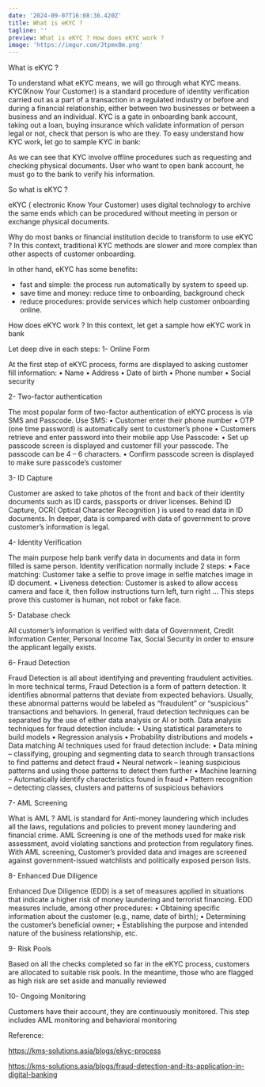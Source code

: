 ```yaml
---
date: '2024-09-07T16:08:36.420Z'
title: What is eKYC ?
tagline: ''
preview: What is eKYC ? How does eKYC work ?
image: 'https://imgur.com/Jtpmx8m.png'
---
```

What is eKYC ?

To understand what eKYC means, we will go through what KYC means. KYC(Know Your Customer) is a standard procedure of identity verification carried out as a part of a transaction in a regulated industry or before and during a financial relationship, either between two businesses or between a business and an individual.
KYC is a gate in onboarding bank account, taking out a loan, buying insurance which validate information of person legal or not, check that person is who are they.
To easy understand how KYC work, let go to sample KYC in bank:
 
As we can see that KYC involve offline procedures such as requesting and checking physical documents. User who want to open bank account, he must go to the bank to verify his information.

So what is eKYC ?
 
eKYC ( electronic Know Your Customer) uses digital technology to archive the same ends which can be procedured without meeting in person or exchange physical documents.

Why do most banks or financial institution decide to transform to use eKYC ?
In this context, traditional KYC methods are slower and more complex than other aspects of customer onboarding.

In other hand, eKYC has some benefits:
+ fast and simple: the process run automatically by system to speed up.
+ save time and money: reduce time to onboarding, background check
+ reduce procedures: provide services which help customer onboarding online.

How does eKYC work ?
In this context, Iet get a sample how eKYC work in bank
 

Let deep dive in each steps:
1-	Online Form

At the first step of eKYC process, forms are displayed to asking customer fill information:
•	Name
•	Address
•	Date of birth
•	Phone number
•	Social security

2-	Two-factor authentication

The most popular form of two-factor authentication of eKYC process is via SMS and Passcode.
Use SMS:
•	Customer enter their phone number
•	OTP (one time password) is automatically sent to customer’s phone
•	Customers retrieve and enter password into their mobile app
Use Passcode:
•	Set up passcode screen is displayed and customer fill your passcode. The passcode can be 4 – 6 characters.
•	Confirm passcode screen is displayed to make sure passcode’s customer

3-	ID Capture

Customer are asked to take photos of the front and back of their identity documents such as ID cards, passports or driver licenses.
Behind ID Capture, OCR( Optical Character Recognition ) is used to read data in ID documents. In deeper, data is compared with data of government to prove customer’s information is legal.

4-	Identity Verification

The main purpose help bank verify data in documents and data in form filled is same person.
Identity verification normally include 2 steps:
•	Face matching: Customer take a selfie to prove image in selfie matches image in ID document.
•	Liveness detection: Customer is asked to allow access camera and face it, then follow instructions turn left, turn right … This steps prove this customer is human, not robot or fake face.

5-	Database check

All customer’s information is verified with data of Government, Credit Information Center, Personal Income Tax, Social Security in order to ensure the applicant legally exists.

6-	Fraud Detection

Fraud Detection is all about identifying and preventing fraudulent activities.
In more technical terms, Fraud Detection is a form of pattern detection. It identifies abnormal patterns that deviate from expected behaviors. Usually, these abnormal patterns would be labeled as “fraudulent” or “suspicious” transactions and behaviors.
In general, fraud detection techniques can be separated by the use of either data analysis or AI or both.
Data analysis techniques for fraud detection include:
•	Using statistical parameters to build models
•	Regression analysis
•	Probability distributions and models
•	Data matching
AI techniques used for fraud detection include:
•	Data mining – classifying, grouping and segmenting data to search through transactions to find patterns and detect fraud
•	Neural network – leaning suspicious patterns and using those patterns to detect them further
•	Machine learning – Automatically identify characteristics found in fraud
•	Pattern recognition – detecting classes, clusters and patterns of suspicious behaviors

7-	AML Screening

What is AML ?
AML is standard for Anti-money laundering which includes all the laws, regulations and policies to prevent money laundering and financial crime.
AML Screening is one of the methods used for make risk assessment, avoid violating sanctions and protection from regulatory fines.
With AML screening, Customer’s provided data and images are screened against government-issued watchlists and politically exposed person lists.

8-	Enhanced Due Diligence

Enhanced Due Diligence (EDD) is a set of measures applied in situations that indicate a higher risk of money laundering and terrorist financing. EDD measures include, among other procedures:
•	Obtaining specific information about the customer (e.g., name, date of birth);
•	Determining the customer’s beneficial owner;
•	Establishing the purpose and intended nature of the business relationship, etc.

9-	Risk Pools

Based on all the checks completed so far in the eKYC process, customers are allocated to suitable risk pools. In the meantime, those who are flagged as high risk are set aside and manually reviewed

10-	Ongoing Monitoring

Customers have their account, they are continuously monitored. This step includes AML monitoring and behavioral monitoring

Reference:

https://kms-solutions.asia/blogs/ekyc-process

https://kms-solutions.asia/blogs/fraud-detection-and-its-application-in-digital-banking



